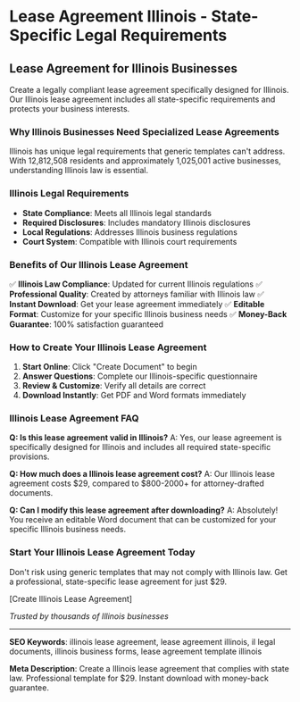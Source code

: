 # Lease Agreement Illinois - State-Specific Legal Requirements

## Lease Agreement for Illinois Businesses

Create a legally compliant lease agreement specifically designed for Illinois. Our Illinois lease agreement includes all state-specific requirements and protects your business interests.

### Why Illinois Businesses Need Specialized Lease Agreements

Illinois has unique legal requirements that generic templates can't address. With 12,812,508 residents and approximately 1,025,001 active businesses, understanding Illinois law is essential.

### Illinois Legal Requirements

- **State Compliance**: Meets all Illinois legal standards
- **Required Disclosures**: Includes mandatory Illinois disclosures
- **Local Regulations**: Addresses Illinois business regulations
- **Court System**: Compatible with Illinois court requirements

### Benefits of Our Illinois Lease Agreement

✅ **Illinois Law Compliance**: Updated for current Illinois regulations
✅ **Professional Quality**: Created by attorneys familiar with Illinois law
✅ **Instant Download**: Get your lease agreement immediately
✅ **Editable Format**: Customize for your specific Illinois business needs
✅ **Money-Back Guarantee**: 100% satisfaction guaranteed

### How to Create Your Illinois Lease Agreement

1. **Start Online**: Click "Create Document" to begin
2. **Answer Questions**: Complete our Illinois-specific questionnaire
3. **Review & Customize**: Verify all details are correct
4. **Download Instantly**: Get PDF and Word formats immediately

### Illinois Lease Agreement FAQ

**Q: Is this lease agreement valid in Illinois?**
A: Yes, our lease agreement is specifically designed for Illinois and includes all required state-specific provisions.

**Q: How much does a Illinois lease agreement cost?**
A: Our Illinois lease agreement costs $29, compared to $800-2000+ for attorney-drafted documents.

**Q: Can I modify this lease agreement after downloading?**
A: Absolutely! You receive an editable Word document that can be customized for your specific Illinois business needs.

### Start Your Illinois Lease Agreement Today

Don't risk using generic templates that may not comply with Illinois law. Get a professional, state-specific lease agreement for just $29.

[Create Illinois Lease Agreement]

_Trusted by thousands of Illinois businesses_

---

**SEO Keywords**: illinois lease agreement, lease agreement illinois, il legal documents, illinois business forms, lease agreement template illinois

**Meta Description**: Create a Illinois lease agreement that complies with state law. Professional template for $29. Instant download with money-back guarantee.
